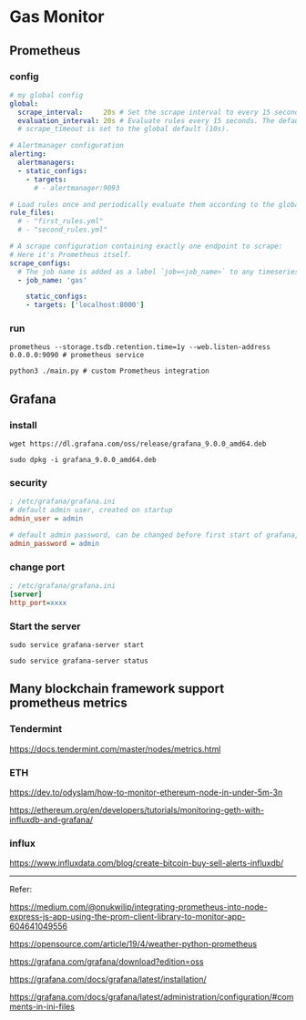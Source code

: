 # Gas Monitor

## Prometheus

### config

```yml
# my global config
global:
  scrape_interval:     20s # Set the scrape interval to every 15 seconds. Default is every 1 minute.
  evaluation_interval: 20s # Evaluate rules every 15 seconds. The default is every 1 minute.
  # scrape_timeout is set to the global default (10s).

# Alertmanager configuration
alerting:
  alertmanagers:
  - static_configs:
    - targets:
      # - alertmanager:9093

# Load rules once and periodically evaluate them according to the global 'evaluation_interval'.
rule_files:
  # - "first_rules.yml"
  # - "second_rules.yml"

# A scrape configuration containing exactly one endpoint to scrape:
# Here it's Prometheus itself.
scrape_configs:
  # The job name is added as a label `job=<job_name>` to any timeseries scraped from this config.
  - job_name: 'gas'

    static_configs:
    - targets: ['localhost:8000']
```

### run

```shell
prometheus --storage.tsdb.retention.time=1y --web.listen-address 0.0.0.0:9090 # prometheus service

python3 ./main.py # custom Prometheus integration
```

## Grafana

### install

```
wget https://dl.grafana.com/oss/release/grafana_9.0.0_amd64.deb

sudo dpkg -i grafana_9.0.0_amd64.deb
```

### security

```ini
; /etc/grafana/grafana.ini
# default admin user, created on startup
admin_user = admin

# default admin password, can be changed before first start of grafana,  or in profile settings
admin_password = admin
```

### change port

```ini
; /etc/grafana/grafana.ini
[server]
http_port=xxxx
```

### Start the server

```shell
sudo service grafana-server start

sudo service grafana-server status
```

## Many blockchain framework support prometheus metrics

### Tendermint

https://docs.tendermint.com/master/nodes/metrics.html

### ETH

https://dev.to/odyslam/how-to-monitor-ethereum-node-in-under-5m-3n

https://ethereum.org/en/developers/tutorials/monitoring-geth-with-influxdb-and-grafana/

### influx

https://www.influxdata.com/blog/create-bitcoin-buy-sell-alerts-influxdb/

---

Refer:

https://medium.com/@onukwilip/integrating-prometheus-into-node-express-js-app-using-the-prom-client-library-to-monitor-app-604641049556

https://opensource.com/article/19/4/weather-python-prometheus

https://grafana.com/grafana/download?edition=oss

https://grafana.com/docs/grafana/latest/installation/

https://grafana.com/docs/grafana/latest/administration/configuration/#comments-in-ini-files

<!-- https://api.weather.gov/gridpoints/RAH/73,57/forecast/hourly -->
